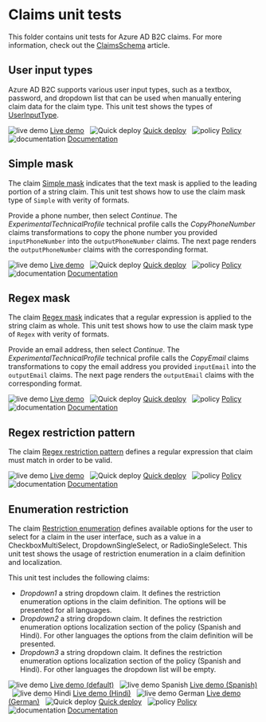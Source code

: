 # Claims unit tests

This folder contains unit tests for Azure AD B2C claims. For more information, check out the [ClaimsSchema](https://docs.microsoft.com/azure/active-directory-b2c/claimsschema) article.

## User input types

Azure AD B2C supports various user input types, such as a textbox, password, and dropdown list that can be used when manually entering claim data for the claim type. This unit test shows the types of [UserInputType](https://docs.microsoft.com/azure/active-directory-b2c/claimsschema#userinputtype). 

![live demo](../media/demo.png) [Live demo](https://b2clivedemo.b2clogin.com/b2clivedemo.onmicrosoft.com/B2C_1A_Claim_UserInputTypes_All/oauth2/v2.0/authorize?client_id=cfaf887b-a9db-4b44-ac47-5efff4e2902c&nonce=defaultNonce&redirect_uri=https%3A%2F%2Fjwt.ms&scope=openid&response_type=id_token&prompt=login) &nbsp; ![Quick deploy](../media/deploy.png) [Quick deploy](https://b2ciefsetupapp.azurewebsites.net/)  &nbsp; ![policy](../media/policy.png) [Policy](Claim_UserInputTypes_All.xml) &nbsp;  ![documentation](../media/doc.png) [Documentation](https://docs.microsoft.com/azure/active-directory-b2c/claimsschema#userinputtype)


## Simple mask

The claim [Simple mask](https://docs.microsoft.com/azure/active-directory-b2c/claimsschema#mask) indicates that the text mask is applied to the leading portion of a string claim.  This unit test shows how to use the claim mask type of `Simple` with verity of formats.

Provide a phone number, then select *Continue*. The *ExperimentalTechnicalProfile* technical profile calls the *CopyPhoneNumber* claims transformations to copy the phone number you provided `inputPhoneNumber` into the `outputPhoneNumber` claims. The next page renders the `outputPhoneNumber` claims with the corresponding format.

![live demo](../media/demo.png) [Live demo](https://b2clivedemo.b2clogin.com/b2clivedemo.onmicrosoft.com/B2C_1A_Claim_Mask_Simple/oauth2/v2.0/authorize?client_id=cfaf887b-a9db-4b44-ac47-5efff4e2902c&nonce=defaultNonce&redirect_uri=https%3A%2F%2Fjwt.ms&scope=openid&response_type=id_token&prompt=login) &nbsp; ![Quick deploy](../media/deploy.png) [Quick deploy](https://b2ciefsetupapp.azurewebsites.net/)  &nbsp; ![policy](../media/policy.png) [Policy](Claim_Mask_Simple.xml) &nbsp;  ![documentation](../media/doc.png) [Documentation](https://docs.microsoft.com/azure/active-directory-b2c/claimsschema#mask)

## Regex mask

The claim [Regex mask](https://docs.microsoft.com/azure/active-directory-b2c/claimsschema#mask) indicates that a regular expression is applied to the string claim as whole. This unit test shows how to use the claim mask type of `Regex` with verity of formats.

Provide an email address, then select *Continue*. The *ExperimentalTechnicalProfile* technical profile calls the *CopyEmail* claims transformations to copy the email address you provided `inputEmail` into the `outputEmail` claims. The next page renders the `outputEmail` claims with the corresponding format.

![live demo](../media/demo.png) [Live demo](https://b2clivedemo.b2clogin.com/b2clivedemo.onmicrosoft.com/B2C_1A_Claim_Mask_Regex/oauth2/v2.0/authorize?client_id=cfaf887b-a9db-4b44-ac47-5efff4e2902c&nonce=defaultNonce&redirect_uri=https%3A%2F%2Fjwt.ms&scope=openid&response_type=id_token&prompt=login) &nbsp; ![Quick deploy](../media/deploy.png) [Quick deploy](https://b2ciefsetupapp.azurewebsites.net/)  &nbsp; ![policy](../media/policy.png) [Policy](Claim_Mask_Regex.xml) &nbsp;  ![documentation](../media/doc.png) [Documentation](https://docs.microsoft.com/azure/active-directory-b2c/claimsschema#mask)

## Regex restriction pattern

The claim [Regex restriction pattern](https://learn.microsoft.com/en-us/azure/active-directory-b2c/claimsschema#pattern) defines a regular expression that claim must match in order to be valid.

![live demo](../media/demo.png) [Live demo](https://b2clivedemo.b2clogin.com/b2clivedemo.onmicrosoft.com/B2C_1A_Claim_Restriction_RegularExpression/oauth2/v2.0/authorize?client_id=cfaf887b-a9db-4b44-ac47-5efff4e2902c&nonce=defaultNonce&redirect_uri=https%3A%2F%2Fjwt.ms&scope=openid&response_type=id_token&prompt=login) &nbsp; ![Quick deploy](../media/deploy.png) [Quick deploy](https://b2ciefsetupapp.azurewebsites.net/)  &nbsp; ![policy](../media/policy.png) [Policy](Claim_Restriction_RegularExpression.xml) &nbsp;  ![documentation](../media/doc.png) [Documentation](https://learn.microsoft.com/en-us/azure/active-directory-b2c/claimsschema#pattern)

## Enumeration restriction 

The claim [Restriction enumeration](https://docs.microsoft.com/azure/active-directory-b2c/claimsschema#enumeration) defines available options for the user to select for a claim in the user interface, such as a value in a CheckboxMultiSelect, DropdownSingleSelect, or RadioSingleSelect. This unit test shows the usage of restriction enumeration in a claim definition and localization.

This unit test includes the following claims:

- *Dropdown1* a string dropdown claim. It defines the restriction enumeration options in the claim definition. The options will be presented for all languages.
- *Dropdown2* a string dropdown claim. It defines the restriction enumeration options localization section of the policy (Spanish and Hindi). For other languages the options from the claim definition will be presented. 
- *Dropdown3* a string dropdown claim. It defines the restriction enumeration options localization section of the policy (Spanish and Hindi). For other languages the dropdown list will be empty.

![live demo](../media/demo.png) [Live demo (default)](https://b2clivedemo.b2clogin.com/b2clivedemo.onmicrosoft.com/B2C_1A_Claim_Restriction_Enumeration/oauth2/v2.0/authorize?client_id=cfaf887b-a9db-4b44-ac47-5efff4e2902c&nonce=defaultNonce&redirect_uri=https%3A%2F%2Fjwt.ms&scope=openid&response_type=id_token&prompt=login) &nbsp; ![live demo Spanish](../media/demo.png) [Live demo (Spanish)](https://b2clivedemo.b2clogin.com/b2clivedemo.onmicrosoft.com/B2C_1A_Claim_Restriction_Enumeration/oauth2/v2.0/authorize?client_id=cfaf887b-a9db-4b44-ac47-5efff4e2902c&nonce=defaultNonce&redirect_uri=https%3A%2F%2Fjwt.ms&scope=openid&response_type=id_token&prompt=login&ui_locales=es-es) &nbsp; ![live demo Hindi](../media/demo.png) [Live demo (Hindi)](https://b2clivedemo.b2clogin.com/b2clivedemo.onmicrosoft.com/B2C_1A_Claim_Restriction_Enumeration/oauth2/v2.0/authorize?client_id=cfaf887b-a9db-4b44-ac47-5efff4e2902c&nonce=defaultNonce&redirect_uri=https%3A%2F%2Fjwt.ms&scope=openid&response_type=id_token&prompt=login&ui_locales=hi) &nbsp; ![live demo German](../media/demo.png) [Live demo (German)](https://b2clivedemo.b2clogin.com/b2clivedemo.onmicrosoft.com/B2C_1A_Claim_Restriction_Enumeration/oauth2/v2.0/authorize?client_id=cfaf887b-a9db-4b44-ac47-5efff4e2902c&nonce=defaultNonce&redirect_uri=https%3A%2F%2Fjwt.ms&scope=openid&response_type=id_token&prompt=login&ui_locales=de-De) &nbsp; ![Quick deploy](../media/deploy.png) [Quick deploy](https://b2ciefsetupapp.azurewebsites.net/)  &nbsp; ![policy](../media/policy.png) [Policy](Claim_Restriction_Enumeration.xml) &nbsp;  ![documentation](../media/doc.png) [Documentation](https://docs.microsoft.com/azure/active-directory-b2c/claimsschema#enumeration)